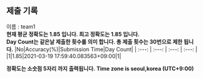 


  
## 제출 기록  
이름 : team1  
**현재 평균 정확도는 1.85 입니다. 최고 정확도는 1.85 입니다.**  
**Day Count는 같은날 제출한 횟수를 의미 합니다. 총 제출 횟수는 30번으로 제한 됩니다.**
|No|Accuracy(%)|Submission Time|Day Count|
| :---: | :---: | :---: | :---: |
|1|1.85|2021-03-19 17:59:40.083563+09:00|1|


**정확도는 소숫점 5자리 까지 출력됩니다.**
**Time zone is seoul,korea (UTC+9:00)**
